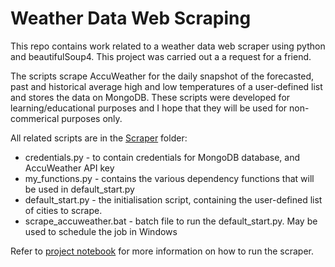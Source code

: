 # Weather Data Web Scraping

This repo contains work related to a weather data web scraper using python and beautifulSoup4. This project was carried out a a request for a friend.

The scripts scrape AccuWeather for the daily snapshot of the forecasted, past and historical average high and low temperatures of a user-defined list and stores the data on MongoDB. These scripts were developed for learning/educational purposes and I hope that they will be used for non-commerical purposes only.

All related scripts are in the [Scraper](/Scraper) folder:
* credentials.py - to contain credentials for MongoDB database, and AccuWeather API key
* my_functions.py - contains the various dependency functions that will be used in default_start.py
* default_start.py - the initialisation script, containing the user-defined list of cities to scrape.
* scrape_accuweather.bat - batch file to run the default_start.py. May be used to schedule the job in Windows

Refer to [project notebook](martin_ng_project.ipynb) for more information on how to run the scraper.
